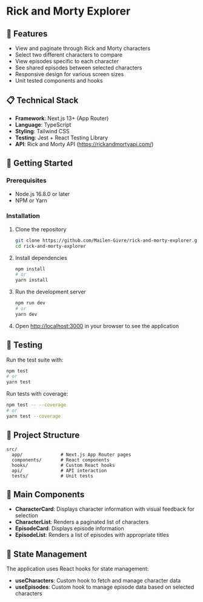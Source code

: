 # Rick and Morty Explorer

## 🎯 Features

- View and paginate through Rick and Morty characters
- Select two different characters to compare
- View episodes specific to each character
- See shared episodes between selected characters
- Responsive design for various screen sizes
- Unit tested components and hooks

## 📋 Technical Stack

- **Framework**: Next.js 13+ (App Router)
- **Language**: TypeScript
- **Styling**: Tailwind CSS
- **Testing**: Jest + React Testing Library
- **API**: Rick and Morty API (https://rickandmortyapi.com/)

## 🚀 Getting Started

### Prerequisites

- Node.js 16.8.0 or later
- NPM or Yarn

### Installation

1. Clone the repository
   ```bash
   git clone https://github.com/Mailen-Givre/rick-and-morty-explorer.git
   cd rick-and-morty-explorer
   ```

2. Install dependencies
   ```bash
   npm install
   # or
   yarn install
   ```

3. Run the development server
   ```bash
   npm run dev
   # or
   yarn dev
   ```

4. Open [http://localhost:3000](http://localhost:3000) in your browser to see the application

## 🧪 Testing

Run the test suite with:

```bash
npm test
# or
yarn test
```

Run tests with coverage:

```bash
npm test -- --coverage
# or
yarn test --coverage
```

## 🔧 Project Structure

```
src/
  app/              # Next.js App Router pages
  components/       # React components
  hooks/            # Custom React hooks
  api/              # API interaction
  tests/            # Unit tests
```

## 🌟 Main Components

- **CharacterCard**: Displays character information with visual feedback for selection
- **CharacterList**: Renders a paginated list of characters
- **EpisodeCard**: Displays episode information
- **EpisodeList**: Renders a list of episodes with appropriate titles

## 🔄 State Management

The application uses React hooks for state management:

- **useCharacters**: Custom hook to fetch and manage character data
- **useEpisodes**: Custom hook to manage episode data based on selected characters